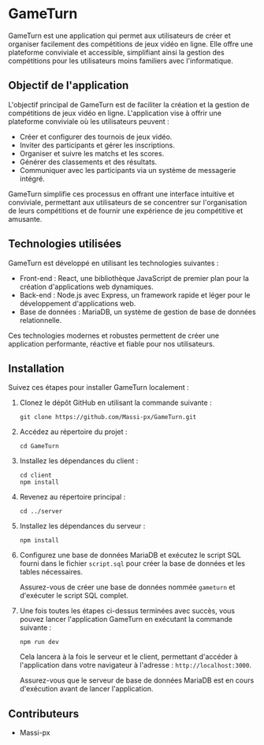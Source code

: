 # GameTurn

GameTurn est une application qui permet aux utilisateurs de créer et organiser facilement des compétitions de jeux vidéo en ligne. Elle offre une plateforme conviviale et accessible, simplifiant ainsi la gestion des compétitions pour les utilisateurs moins familiers avec l'informatique.

## Objectif de l'application

L'objectif principal de GameTurn est de faciliter la création et la gestion de compétitions de jeux vidéo en ligne. L'application vise à offrir une plateforme conviviale où les utilisateurs peuvent :

- Créer et configurer des tournois de jeux vidéo.
- Inviter des participants et gérer les inscriptions.
- Organiser et suivre les matchs et les scores.
- Générer des classements et des résultats.
- Communiquer avec les participants via un système de messagerie intégré.

GameTurn simplifie ces processus en offrant une interface intuitive et conviviale, permettant aux utilisateurs de se concentrer sur l'organisation de leurs compétitions et de fournir une expérience de jeu compétitive et amusante.

## Technologies utilisées

GameTurn est développé en utilisant les technologies suivantes :

- Front-end : React, une bibliothèque JavaScript de premier plan pour la création d'applications web dynamiques.
- Back-end : Node.js avec Express, un framework rapide et léger pour le développement d'applications web.
- Base de données : MariaDB, un système de gestion de base de données relationnelle.

Ces technologies modernes et robustes permettent de créer une application performante, réactive et fiable pour nos utilisateurs.

## Installation

Suivez ces étapes pour installer GameTurn localement :

1. Clonez le dépôt GitHub en utilisant la commande suivante :

   ```
   git clone https://github.com/Massi-px/GameTurn.git
   ```

2. Accédez au répertoire du projet :

   ```
   cd GameTurn
   ```

3. Installez les dépendances du client :

   ```
   cd client
   npm install
   ```

4. Revenez au répertoire principal :

   ```
   cd ../server
   ```

5. Installez les dépendances du serveur :

   ```
   npm install
   ```

6. Configurez une base de données MariaDB et exécutez le script SQL fourni dans le fichier `script.sql` pour créer la base de données et les tables nécessaires.

   Assurez-vous de créer une base de données nommée `gameturn` et d'exécuter le script SQL complet.

7. Une fois toutes les étapes ci-dessus terminées avec succès, vous pouvez lancer l'application GameTurn en exécutant la commande suivante :

   ```
   npm run dev
   ```

   Cela lancera à la fois le serveur et le client, permettant d'accéder à l'application dans votre navigateur à l'adresse : `http://localhost:3000`.

   Assurez-vous que le serveur de base de données MariaDB est en cours d'exécution avant de lancer l'application.

## Contributeurs

- Massi-px 

